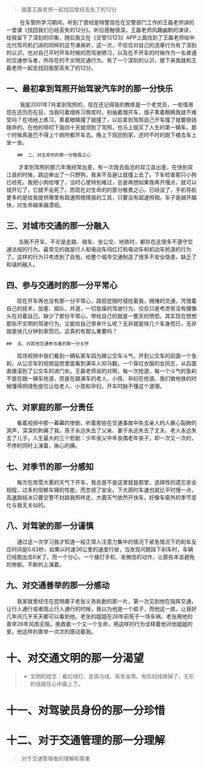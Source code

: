 > 跟着王磊老师一起找回曾经丢失了的12分

&emsp; &emsp; 在车管所学习期间，听到了曾经是特警现在在交警部门工作的王磊老师讲的一堂课《找回我们已经丢失的12分》。听后感触很深，王磊老师风趣幽默的演讲，给我留下了深刻的印象，随后我又在《交管12123》APP上面找到了王磊老师给中北代驾司机们讲的同样的这节课来听，这一次，不仅仅对自己的违章行为有了深刻的认识，也对自己平时开车时候的而驾驶陋习，以及在不开车的时候作为一名普通的交通参与者，所存在的不文明交通行为，有了一个深刻的认识，接下来我就和王磊老师一起去找回我那丢失了的12分。

## 	一、最初拿到驾照开始驾驶汽车时的那一分快乐

&emsp; &emsp; 我是2001年7月拿到驾照的，现在还记得我的教练是一个老党员，一些情景现在还历历在目，当我叼着烟练习倒库时，别抽着烟开车，烟子熏着眼睛我就不难受吗？在场地上练习，熏着眼睛撞了就撞了，以后拿到驾照自己开车撞了就要赔钱赔命的。在他的唠叨下我四十天就领到了驾照，也马上就买了人生的第一辆车。那个时候真是巴不得上个厕所都开车去。晚上下班回到家，还时不时的跑下楼去车上坐一坐。

		## 	二、对生命的的那一分敬畏之心

&emsp;&emsp; 才拿到驾照的那几年我经常出差，有一次我去临沧的双江县出差，在快到双江县的时候，路边串出了一只野狗，我来不及避让就撞上去了。下车检查那只小狗已经死，我把小狗给埋了，当时心里特别难过，总是再想如果我再开慢点，就可以错开它了，它就不会死了。而现在对生命的的那分敬畏之心，已经没了，手机导航更多的是给我提供哪里有超速照相情报的工具，只要没有超速照相，车子是越开越快，对生命越来越漠视。

## 	三、对城市交通的那一分融入

&emsp;&emsp; 当我不开车，不论是走路、骑车、坐公交、地铁时，都存在这很多不遵守交通法规的行为。最常见的就是行人和电动车闯红灯和电动车和机动车抢道的行为了。这样的行为只考虑到了自我，给整个城市交通制造了很多不安全隐患，缺乏了和谐的融入。

## 	四、参与交通时的那一分平常心

&emsp;&emsp;现在开车再也没有那一分平常心，路怒症随时侵扰着我，拥堵的交通，凭借着自己的技术，加塞、插队、并道，一切急躁的驾驶行为，仅仅只是考虑有没有摄像头在对着自己。缺少了那份平常心，带给自己的就是一整天的愤怒。其实现在想想那些不文明的驾驶行为，又能给自己带来什么呢？无非就是快几个车身而已，无非就是快几分钟到家而已。这真的有那么重要吗？

	## 	五、对其他交通参与者的那一分关怀

&emsp;&emsp;现场视频中我们看到一辆私家车因为跟公交车斗气，开到公交车的前面一个急刹，从公交车的视频监控里面看到满车人仰马翻，一个穿红衣服的女同志，从后面直接滚到了公交车的进门处。王磊老师说的对啊，每一次抢道，每一个斗气的急刹不是在跟一辆车抢道，而是在跟满车的老人、小孩、孕妇在抢道。我们做地铁的时候懂得把绿色座位让给老人、小孩和孕妇，开车时缺不懂这个道理。

## 	六、对家庭的那一分责任

&emsp;&emsp;看着视频中那一幕幕的惨剧，听着那些在交通事故中失去亲人的人撕心裂肺的哭声，深深的刺痛了我。孩子永远失去了父亲、妻子永远失去了丈夫、老人永远失去了儿子。人生最大的三个悲剧：少年丧父中年丧偶老年丧子，却一次又一次的，不停的同时上演着，揪心的痛。

## 	七、对季节的那一分感知

&emsp;&emsp;每次在雨雪大雾的天气下开车，我总是不是这里就是那里，选择性的遗忘安全规程，过多的信赖车辆的性能，而忽视了安全。下大雨时车速也就比平时慢一点，高速路结冰只要交警不封路我照样走，大雾天气依然开快车。好像车窗外的季节变化与我无关似的。

## 	八、对驾驶的那一分谨慎

&emsp;&emsp;通过这一次学习我才知道一般正常人注意力集中的情况下紧急情况下的刹车反应时间是0.63秒，如果以时速36公里的速度行驶，当发现问题踩下刹车时，车辆已经跑出去6米了。而一个分心，一个接打手机、发微信的动作，让那些本该避免的惨剧，不断的上演着。

## 	九、对交通善举的那一分感动

&emsp;&emsp;我家就曾经住在昆明聋子老张义务执勤的那一片，第一次见到他在指挥交通，让行人通行或者阻止行人通行的时候，我以为他是一个疯子，而他这一疯，让我好几年间几乎天天都可以看到他。老张的姐姐在26年前死于一场车祸，老张用他的善举26年风雨无阻，挽救着一个又一个生命，用这样的行为诠释着他对他姐姐的爱。他这样的善举一次次的感动着我。



# 十、对交通文明的那一分渴望

> * 文明的观念：看红绿灯、走斑马线、系安全带。有形的线擦掉了，无形的线就在心中画上了。

# 十一、对驾驶员身份的那一分珍惜

# 十二、对于交通管理的那一分理解

> 对于交通管理者的理解和尊重





